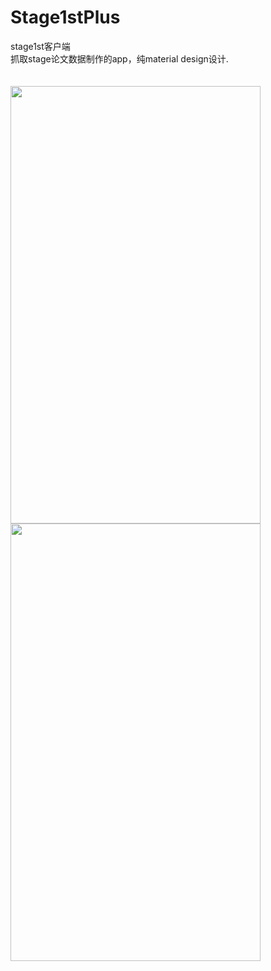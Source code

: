 # Stage1stPlus
stage1st客户端<br>
抓取stage论文数据制作的app，纯material design设计.<br><br>
<br>
<img src="http://ww1.sinaimg.cn/mw690/e2b53ca0gy1fgkmxt0vb7j21401z4wr6.jpg" width="400" height="700"/>
<img src="http://ww1.sinaimg.cn/large/e2b53ca0gy1fgkmzgf8pmj21401z4ais.jpg" width="400" height="700"/>
